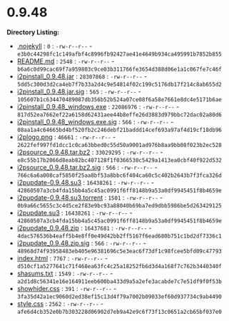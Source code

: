 0.9.48
======

**Directory Listing:**

 - [.nojekyll](.nojekyll) : `0` : `-rw-r--r--` - `e3b0c44298fc1c149afbf4c8996fb92427ae41e4649b934ca495991b7852b855`
 - [README.md](README.md) : `2548` : `-rw-r--r--` - `b6a6c0d99cac69f7a959803c9ce03b311766fe3654d388d06e1a1c067fe7c46f`
 - [i2pinstall_0.9.48.jar](i2pinstall_0.9.48.jar) : `28307868` : `-rw-r--r--` - `5dd5c300d3d2ca4eb7f7b33a2d4c9e54814f02c199c5176db17f214c8ab655d2`
 - [i2pinstall_0.9.48.jar.sig](i2pinstall_0.9.48.jar.sig) : `565` : `-rw-r--r--` - `105607b1c634470489087db356b52b524a07ce08f6a58e7661e8dc4e5171b6ae`
 - [i2pinstall_0.9.48_windows.exe](i2pinstall_0.9.48_windows.exe) : `22086976` : `-rw-r--r--` - `817d52ea7662ef22a6158d62431aee44b8effe26d3883d979bbc72dac02a80d6`
 - [i2pinstall_0.9.48_windows.exe.sig](i2pinstall_0.9.48_windows.exe.sig) : `566` : `-rw-r--r--` - `08aa1a4c64665bd4bf520fb2c246debf21baddd14cef693a97af4d19cf18db96`
 - [i2plogo.png](i2plogo.png) : `46661` : `-rw-r--r--` - `2622fef997fd1dcc1c0ca63bbed0c55d50a9001ad976b8aa9bb08f023b2ec528`
 - [i2psource_0.9.48.tar.bz2](i2psource_0.9.48.tar.bz2) : `33029295` : `-rw-r--r--` - `e8c55b17b2066d8eab82bc407128f1f0366530c5429a1413ea0cbf40f922d532`
 - [i2psource_0.9.48.tar.bz2.sig](i2psource_0.9.48.tar.bz2.sig) : `566` : `-rw-r--r--` - `766c6a6a008caf5850f25aa8bf53a8bbc6f404ca60c5c402b2643b7f3fca326d`
 - [i2pupdate-0.9.48.su3](i2pupdate-0.9.48.su3) : `16438261` : `-rw-r--r--` - `42860507a3cb4fda15bb4a5c45ac0991f6ff8148b9a53a0df9945451f8b4659e`
 - [i2pupdate-0.9.48.su3.torrent](i2pupdate-0.9.48.su3.torrent) : `1501` : `-rw-r--r--` - `0b9a66c5655c3c4d5ce2f83e9bc93a88040b69ba7ed9dbb5986be5d263429125`
 - [i2pupdate.su3](i2pupdate.su3) : `16438261` : `-rw-r--r--` - `42860507a3cb4fda15bb4a5c45ac0991f6ff8148b9a53a0df9945451f8b4659e`
 - [i2pupdate_0.9.48.zip](i2pupdate_0.9.48.zip) : `16437681` : `-rw-r--r--` - `4dac576536b4eaff5b4e8ff0e49d42bb2ff5167f6ead680b751c1bd2df7336c1`
 - [i2pupdate_0.9.48.zip.sig](i2pupdate_0.9.48.zip.sig) : `566` : `-rw-r--r--` - `48968d74f93958483eb405e96381696c5e3eac6f73df1c98fcee5bfd09c47793`
 - [index.html](index.html) : `7767` : `-rw-r--r--` - `d510cf1a5277641c71f468ea63fc4c25a18252fb6d3d4a168f7c762b3440340f`
 - [shasums.txt](shasums.txt) : `1549` : `-rw-r--r--` - `a2d1d8c56341e16e164911eeb600ba433d9a5a2efe3acabde7c7e51df9f0f53b`
 - [showhider.css](showhider.css) : `391` : `-rw-r--r--` - `3fa35d42a1ec9060d2ed38ef15c13d4f79a7002b09033ef60d937734c9ab4490`
 - [style.css](style.css) : `2562` : `-rw-r--r--` - `afe6d4cb352e0b7b303228d06902d7eb9a42e9c6f73f13c0651a2cb65bf037e0`
